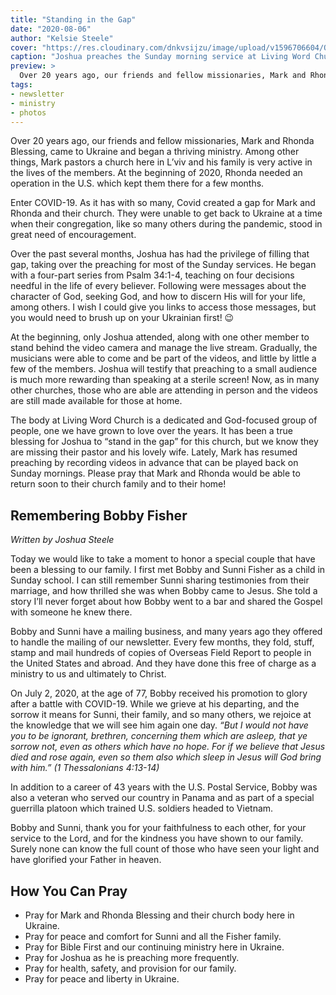 ```yaml
---
title: "Standing in the Gap"
date: "2020-08-06"
author: "Kelsie Steele"
cover: "https://res.cloudinary.com/dnkvsijzu/image/upload/v1596706604/OFReport/2020-08-06-standing-in-the-gap/joshua-preaching-lw-church_bouwvx.jpg"
caption: "Joshua preaches the Sunday morning service at Living Word Church in L’viv."
preview: >
  Over 20 years ago, our friends and fellow missionaries, Mark and Rhonda Blessing, came to Ukraine and began a thriving ministry. Among other things, Mark pastors a church here in L’viv and his family is very active in the lives of the members. At the beginning of 2020, Rhonda needed an operation in the U.S. which kept them there for a few months.
tags:
- newsletter
- ministry
- photos
---
```


Over 20 years ago, our friends and fellow missionaries, Mark and Rhonda Blessing, came to Ukraine and began a thriving ministry. Among other things, Mark pastors a church here in L’viv and his family is very active in the lives of the members. At the beginning of 2020, Rhonda needed an operation in the U.S. which kept them there for a few months.

<article-callout content="OFR-Apr-Jul-2020.pdf" :download="true" />

Enter COVID-19. As it has with so many, Covid created a gap for Mark and Rhonda and their church. They were unable to get back to Ukraine at a time when their congregation, like so many others during the pandemic, stood in great need of encouragement. 

Over the past several months, Joshua has had the privilege of filling that gap, taking over the preaching for most of the Sunday services. He began with a four-part series from Psalm 34:1-4, teaching on four decisions needful in the life of every believer. Following were messages about the character of God, seeking God, and how to discern His will for your life, among others. I wish I could give you links to access those messages, but you would need to brush up on your Ukrainian first! 😉

At the beginning, only Joshua attended, along with one other member to stand behind the video camera and manage the live stream. Gradually, the musicians were able to come and be part of the videos, and little by little a few of the members. Joshua will testify that preaching to a small audience is much more rewarding than speaking at a sterile screen! Now, as in many other churches, those who are able are attending in person and the videos are still made available for those at home.

<article-image publicId="OFReport/2020-08-06-standing-in-the-gap/lords-supper-live-stream_ruvsdj" width="768" caption="Sharing the Lord’s Supper via live stream" />

The body at Living Word Church is a dedicated and God-focused group of people, one we have grown to love over the years. It has been a true blessing for Joshua to “stand in the gap” for this church, but we know they are missing their pastor and his lovely wife. Lately, Mark has resumed preaching by recording videos in advance that can be played back on Sunday mornings. Please pray that Mark and Rhonda would be able to return soon to their church family and to their home!

<article-image publicId="OFReport/2020-08-06-standing-in-the-gap/mark-rhonda-blessing_wwzu3i" width="768" caption="Mark and Rhonda Blessing" />

## Remembering Bobby Fisher

*Written by Joshua Steele*

Today we would like to take a moment to honor a special couple that have been a blessing to our family. I first met Bobby and Sunni Fisher as a child in Sunday school. I can still remember Sunni sharing testimonies from their marriage, and how thrilled she was when Bobby came to Jesus. She told a story I’ll never forget about how Bobby went to a bar and shared the Gospel with someone he knew there.

Bobby and Sunni have a mailing business, and many years ago they offered to handle the mailing of our newsletter. Every few months, they fold, stuff, stamp and mail hundreds of copies of Overseas Field Report to people in the United States and abroad. And they have done this free of charge as a ministry to us and ultimately to Christ.

On July 2, 2020, at the age of 77, Bobby received his promotion to glory after a battle with COVID-19. While we grieve at his departing, and the sorrow it means for Sunni, their family, and so many others, we rejoice at the knowledge that we will see him again one day. *“But I would not have you to be ignorant, brethren, concerning them which are asleep, that ye sorrow not, even as others which have no hope. For if we believe that Jesus died and rose again, even so them also which sleep in Jesus will God bring with him.” (1 Thessalonians 4:13-14)*

In addition to a career of 43 years with the U.S. Postal Service, Bobby was also a veteran who served our country in Panama and as part of a special guerrilla platoon which trained U.S. soldiers headed to Vietnam.

Bobby and Sunni, thank you for your faithfulness to each other, for your service to the Lord, and for the kindness you have shown to our family. Surely none can know the full count of those who have seen your light and have glorified your Father in heaven.

<article-image publicId="OFReport/2020-08-06-standing-in-the-gap/bobby-sunni-fisher-2_jf3u4x" height="568" caption="Bobby and Sunni Fisher" />

## How You Can Pray

* Pray for Mark and Rhonda Blessing and their church body here in Ukraine.
* Pray for peace and comfort for Sunni and all the Fisher family.
* Pray for Bible First and our continuing ministry here in Ukraine.
* Pray for Joshua as he is preaching more frequently.
* Pray for health, safety, and provision for our family.
* Pray for peace and liberty in Ukraine.

<article-callout content="Keep scrolling for more photos from our family and ministry!" />

<article-image publicId="OFReport/2020-08-06-standing-in-the-gap/fun-at-the-days-house_ysagbw" width="768" caption="After weeks in quarantine, the kids loved getting back together with the Day family!" />

<article-image publicId="OFReport/2020-08-06-standing-in-the-gap/kids-good-and-evil-books_lrcipb" width="768" caption="We continue to ship Good and Evil books to churches and individuals across Ukraine. This photo is from a church in Kyiv to whom we recently sent a case of books." />

<article-image publicId="OFReport/2020-08-06-standing-in-the-gap/two-girls-with-book_blchrz" height="768" caption="What a blessing to see young children developing a love for the Scriptures!" />

<article-callout content="Do you know someone in Ukraine who would like to receive a free copy Good and Evil in their language? Direct them to the web address below!" :link="{ name: 'dobroizlo.com.ua', href: 'https://dobroizlo.com.ua/' }" />

<article-image publicId="OFReport/2020-08-06-standing-in-the-gap/youth-meeting-kade_zbhlud" width="768" caption="Attendance at Kade’s youth meetings has been less do to COVID-19 restrictions, but we still have a good time!" />
